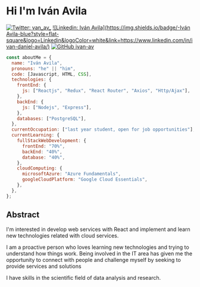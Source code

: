 # Hi I'm Iván Avila

[![Twitter: van_av_](https://img.shields.io/twitter/follow/van_av_?style=social)](https://twitter.com/van_av_) [![Linkedin: Iván Avila](https://img.shields.io/badge/-Iván Avila-blue?style=flat-square&logo=Linkedin&logoColor=white&link=https://www.linkedin.com/in/ivan-daniel-avila/)](https://www.linkedin.com/in/ivan-daniel-avila/) [![GitHub ivan-av](https://img.shields.io/github/followers/ivan-av?label=follow&style=social)](https://github.com/ivan-av)

```javascript
const aboutMe = {
  name: "Iván Avila",
  pronouns: "he" || "him",
  code: [Javascript, HTML, CSS],
  technologies: {
    frontEnd: {
      js: ["Reactjs", "Redux", "React Router", "Axios", "Http/Ajax"],
    },
    backEnd: {
      js: ["Nodejs", "Express"],
    },
    databases: ["PostgreSQL"],
  },
  currentOccupation: ["last year student, open for job opportunities"],
  currentLearning: {
    fullStackWebDevelopment: {
      frontEnd: "70%",
      backEnd: "40%",
      database: "40%",
    },
    cloudComputing: {
      microsoftAzure: "Azure Fundamentals",
      googleCloudPlatform: "Google Cloud Essentials",
    },
  },
};
```

## Abstract

I'm interested in develop web services with React and implement and learn new technologies related with cloud services.

I am a proactive person who loves learning new technologies and trying to understand how things work. Being involved in the IT area has given me the opportunity to connect with people and challenge myself by seeking to provide services and solutions

I have skills in the scientific field of data analysis and research.
